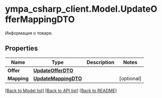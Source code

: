 # ympa_csharp_client.Model.UpdateOfferMappingDTO
Информация о товаре.

## Properties

Name | Type | Description | Notes
------------ | ------------- | ------------- | -------------
**Offer** | [**UpdateOfferDTO**](UpdateOfferDTO.md) |  | 
**Mapping** | [**UpdateMappingDTO**](UpdateMappingDTO.md) |  | [optional] 

[[Back to Model list]](../README.md#documentation-for-models) [[Back to API list]](../README.md#documentation-for-api-endpoints) [[Back to README]](../README.md)

